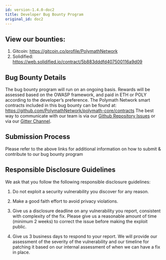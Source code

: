 ```yaml
---
id: version-1.4.0-doc2
title: Developer Bug Bounty Program
original_id: doc2
---
```


## View our bounties:

1. Gitcoin: https://gitcoin.co/profile/PolymathNetwork
2. Solidified: https://web.solidified.io/contract/5b883dddfd407500116a9d09

## Bug Bounty Details

The bug bounty program will run on an ongoing basis. Rewards will be assessed based on the OWASP framework, and paid in ETH or POLY according to the developer’s preference. The Polymath Network smart contracts included in this bug bounty can be found at: https://github.com/PolymathNetwork/polymath-core/contracts
The best way to communicate with our team is via our [Github Repository Issues](https://github.com/PolymathNetwork/polymath-core/issues) or via our [Gitter Channel](https://gitter.im/PolymathNetwork/).


## Submission Process

Please refer to the above links for additional information on how to submit & contribute to our bug bounty program

## Responsible Disclosure Guidelines

We ask that you follow the following responsible disclosure guidelines:

1. Do not exploit a security vulnerability you discover for any reason.

2. Make a good faith effort to avoid privacy violations.

3. Give us a disclosure deadline on any vulnerability you report, consistent with complexity of the fix. Please give us a reasonable amount of time (minimum 2 weeks) to correct the issue before making the exploit public.

4. Give us 3 business days to respond to your report. We will provide our assessment of the severity of the vulnerability and our timeline for patching it based on our internal assessment of when we can have a fix in place.




<!---
## Bounty Hunter Showcase: 

Photo / name / what he/she solved!
--->
